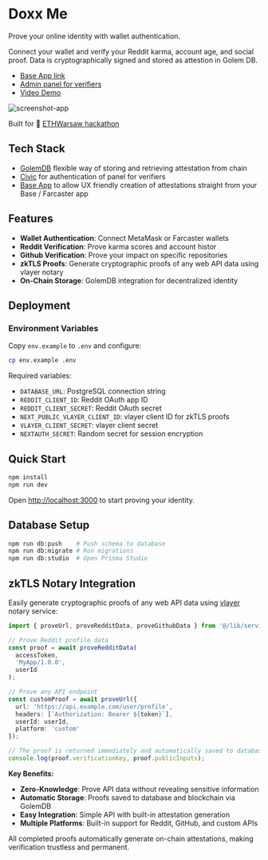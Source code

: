 # Doxx Me

Prove your online identity with wallet authentication. 

Connect your wallet and verify your Reddit karma, account age, and social proof. Data is cryptographically signed and stored as attestion in Golem DB. 

- [Base App link](https://doxx-me.vercel.app)
- [Admin panel for verifiers](https://doxx-me.vercel.app/verifier)
- [Video Demo](https://www.youtube.com/watch?v=OW_aUWIZPPM)

![screenshot-app](https://github.com/user-attachments/assets/025b320e-ff65-4a2f-9b59-4203f5e0361e)

Built for 💜 [ETHWarsaw hackathon](https://www.ethwarsaw.dev/hackathon)

## Tech Stack

- [GolemDB](https://www.golem.network/) flexible way of storing and retrieving attestation from chain 
- [Civic](https://www.civic.com/) for authentication of panel for verifiers
- [Base App](https://www.base.org/) to allow UX friendly creation of attestations straight from your Base / Farcaster app 

## Features

- **Wallet Authentication**: Connect MetaMask or Farcaster wallets
- **Reddit Verification**: Prove karma scores and account histor
- **Github Verification**: Prove your impact on specific repositories 
- **zkTLS Proofs**: Generate cryptographic proofs of any web API data using vlayer notary
- **On-Chain Storage**: GolemDB integration for decentralized identity

## Deployment

### Environment Variables

Copy `env.example` to `.env` and configure:

```bash
cp env.example .env
```

Required variables:
- `DATABASE_URL`: PostgreSQL connection string
- `REDDIT_CLIENT_ID`: Reddit OAuth app ID
- `REDDIT_CLIENT_SECRET`: Reddit OAuth secret
- `NEXT_PUBLIC_VLAYER_CLIENT_ID`: vlayer client ID for zkTLS proofs
- `VLAYER_CLIENT_SECRET`: vlayer client secret
- `NEXTAUTH_SECRET`: Random secret for session encryption

## Quick Start

```bash
npm install
npm run dev
```

Open [http://localhost:3000](http://localhost:3000) to start proving your identity.

## Database Setup

```bash
npm run db:push    # Push schema to database
npm run db:migrate # Run migrations
npm run db:studio  # Open Prisma Studio
```

## zkTLS Notary Integration

Easily generate cryptographic proofs of any web API data using [vlayer](https://vlayer.xyz) notary service:

```typescript
import { proveUrl, proveRedditData, proveGithubData } from '@/lib/services/zktls';

// Prove Reddit profile data
const proof = await proveRedditData(
  accessToken, 
  'MyApp/1.0.0', 
  userId
);

// Prove any API endpoint
const customProof = await proveUrl({
  url: 'https://api.example.com/user/profile',
  headers: [`Authorization: Bearer ${token}`],
  userId: userId,
  platform: 'custom'
});

// The proof is returned immediately and automatically saved to database
console.log(proof.verificationKey, proof.publicInputs);
```

**Key Benefits:**
- **Zero-Knowledge**: Prove API data without revealing sensitive information
- **Automatic Storage**: Proofs saved to database and blockchain via GolemDB
- **Easy Integration**: Simple API with built-in attestation generation
- **Multiple Platforms**: Built-in support for Reddit, GitHub, and custom APIs

All completed proofs automatically generate on-chain attestations, making verification trustless and permanent.

